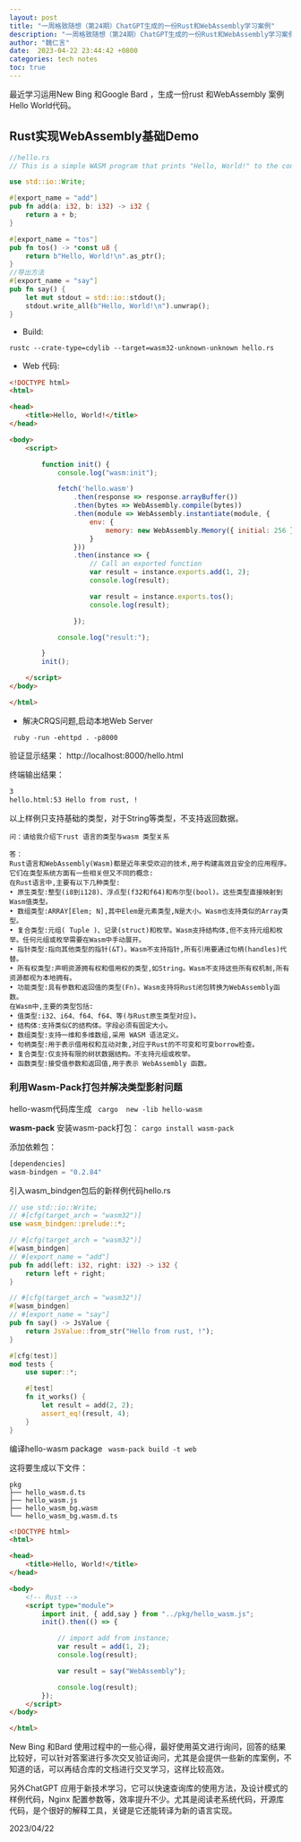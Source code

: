 ```yaml
---
layout: post
title: "一周格致随想（第24期）ChatGPT生成的一份Rust和WebAssembly学习案例"
description: "一周格致随想（第24期）ChatGPT生成的一份Rust和WebAssembly学习案例"
author: "魏仁言"
date:  2023-04-22 23:44:42 +0800
categories: tech notes
toc: true
---
```

最近学习运用New Bing 和Google Bard ，生成一份rust 和WebAssembly 案例Hello World代码。 

## Rust实现WebAssembly基础Demo
 
```rust
//hello.rs
// This is a simple WASM program that prints "Hello, World!" to the console.

use std::io::Write;

#[export_name = "add"]
pub fn add(a: i32, b: i32) -> i32 {
    return a + b;
}

#[export_name = "tos"]
pub fn tos() -> *const u8 {
    return b"Hello, World!\n".as_ptr();
}
//导出方法
#[export_name = "say"]
pub fn say() {
    let mut stdout = std::io::stdout();
    stdout.write_all(b"Hello, World!\n").unwrap();
}
```

* Build:

` rustc --crate-type=cdylib --target=wasm32-unknown-unknown hello.rs `

* Web 代码:

```html
<!DOCTYPE html>
<html>

<head>
    <title>Hello, World!</title>
</head>

<body>
    <script>

        function init() {
            console.log("wasm:init");

            fetch('hello.wasm')
                .then(response => response.arrayBuffer())
                .then(bytes => WebAssembly.compile(bytes))
                .then(module => WebAssembly.instantiate(module, {
                    env: {
                        memory: new WebAssembly.Memory({ initial: 256 }),
                    }
                }))
                .then(instance => {
                    // Call an exported function
                    var result = instance.exports.add(1, 2);
                    console.log(result);

                    var result = instance.exports.tos();
                    console.log(result);

                });

            console.log("result:");

        }
        init();

    </script>
</body>

</html>

```

* 解决CRQS问题,启动本地Web Server

` ruby -run -ehttpd . -p8000`

验证显示结果：
http://localhost:8000/hello.html

终端输出结果：
```html
3
hello.html:53 Hello from rust, !

```

以上样例只支持基础的类型，对于String等类型，不支持返回数据。

```
问：请给我介绍下rust 语言的类型与wasm 类型关系

答：
Rust语言和WebAssembly(Wasm)都是近年来受欢迎的技术,用于构建高效且安全的应用程序。它们在类型系统方面有一些相关但又不同的概念:
在Rust语言中,主要有以下几种类型:
• 原生类型:整型(i8到i128)、浮点型(f32和f64)和布尔型(bool)。这些类型直接映射到Wasm值类型。
• 数组类型:ARRAY[Elem; N],其中Elem是元素类型,N是大小。Wasm也支持类似的Array类型。
• 复合类型:元组( Tuple )、记录(struct)和枚举。Wasm支持结构体,但不支持元组和枚举。任何元组或枚举需要在Wasm中手动展开。
• 指针类型:指向其他类型的指针(&T)。Wasm不支持指针,所有引用要通过句柄(handles)代替。
• 所有权类型:声明资源拥有权和借用权的类型,如String。Wasm不支持这些所有权机制,所有资源都视为本地拥有。
• 功能类型:具有参数和返回值的类型(Fn)。Wasm支持将Rust闭包转换为WebAssembly函数。
在Wasm中,主要的类型包括:
• 值类型:i32、i64、f64、f64、等(与Rust原生类型对应)。
• 结构体:支持类似C的结构体。字段必须有固定大小。
• 数组类型:支持一维和多维数组,采用 WASM 语法定义。
• 句柄类型:用于表示借用权和互动对象,对应于Rust的不可变和可变borrow检查。
• 复合类型:仅支持有限的树状数据结构。不支持元组或枚举。
• 函数类型:接受值参数和返回值,用于表示 WebAssembly 函数。

```

### 利用Wasm-Pack打包并解决类型影射问题

hello-wasm代码库生成
` cargo  new -lib hello-wasm`

**wasm-pack**
安装wasm-pack打包：
`cargo install wasm-pack`

添加依赖包：
```rust
[dependencies]
wasm-bindgen = "0.2.84"
```

引入wasm_bindgen包后的新样例代码hello.rs
```rust
// use std::io::Write;
// #[cfg(target_arch = "wasm32")]
use wasm_bindgen::prelude::*;

// #[cfg(target_arch = "wasm32")]
#[wasm_bindgen]
// #[export_name = "add"]
pub fn add(left: i32, right: i32) -> i32 {
    return left + right;
}

// #[cfg(target_arch = "wasm32")]
#[wasm_bindgen]
// #[export_name = "say"]
pub fn say() -> JsValue {
    return JsValue::from_str("Hello from rust, !");
}

#[cfg(test)]
mod tests {
    use super::*;

    #[test]
    fn it_works() {
        let result = add(2, 2);
        assert_eq!(result, 4);
    }
}


```

编译hello-wasm package
` wasm-pack build -t web`

这将要生成以下文件：
```
pkg
├── hello_wasm.d.ts
├── hello_wasm.js
├── hello_wasm_bg.wasm
└── hello_wasm_bg.wasm.d.ts
```

```html
<!DOCTYPE html>
<html>

<head>
    <title>Hello, World!</title>
</head>

<body>
    <!-- Rust -->
    <script type="module">
        import init, { add,say } from "../pkg/hello_wasm.js";
        init().then(() => {

            // import add from instance;
            var result = add(1, 2);
            console.log(result);

            var result = say("WebAssembly");

            console.log(result);
        });
    </script>
</body>

</html>

```

New Bing 和Bard  使用过程中的一些心得，最好使用英文进行询问，回答的结果比较好，可以针对答案进行多次交叉验证询问，尤其是会提供一些新的库案例，不知道的话，可以再结合库的文档进行交叉学习，这样比较高效。

另外ChatGPT 应用于新技术学习，它可以快速查询库的使用方法，及设计模式的样例代码，Nginx 配置参数等，效率提升不少。尤其是阅读老系统代码，开源库代码，是个很好的解释工具，关键是它还能转译为新的语言实现。

 2023/04/22
